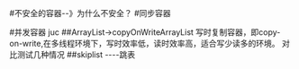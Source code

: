 #不安全的容器--》为什么不安全？
#同步容器

#并发容器 juc
##ArrayList->copyOnWriteArrayList
写时复制容器，即copy-on-write,在多线程环境下，写时效率低，读时效率高，适合写少读多的环境。
对比测试几种情况
##skiplist ----跳表